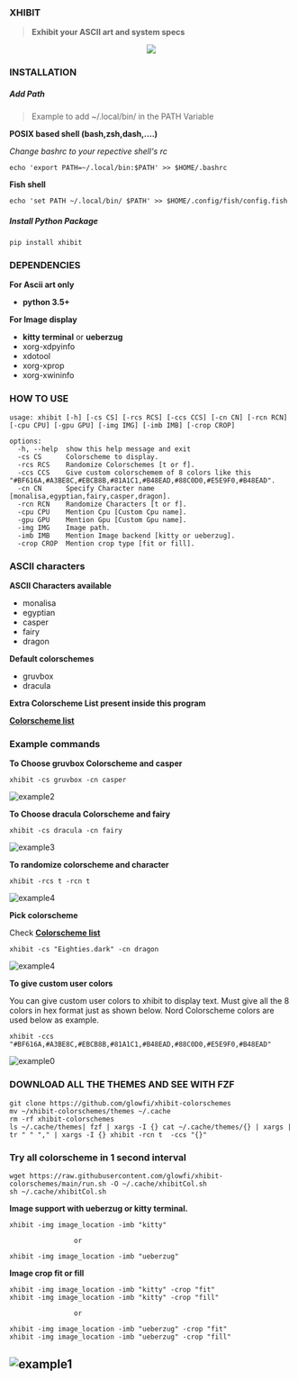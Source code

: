 ### XHIBIT

> **Exhibit your ASCII art and system specs**

<p align="center">
  <img src="https://raw.githubusercontent.com/glowfi/xhibit/main/image_support.png" />
</p>

### INSTALLATION

##### Add Path

> Example to add ~/.local/bin/ in the PATH Variable <br>

<b>POSIX based shell (bash,zsh,dash,....) </b>

<em>Change bashrc to your repective shell's rc</em>

```
echo 'export PATH=~/.local/bin:$PATH' >> $HOME/.bashrc
```

<b>Fish shell </b>

```
echo 'set PATH ~/.local/bin/ $PATH' >> $HOME/.config/fish/config.fish
```

##### Install Python Package

```
pip install xhibit
```

### DEPENDENCIES

**For Ascii art only**

-   **python 3.5+**

**For Image display**

-   **kitty terminal** or **ueberzug**
-   xorg-xdpyinfo
-   xdotool
-   xorg-xprop
-   xorg-xwininfo

### HOW TO USE

```
usage: xhibit [-h] [-cs CS] [-rcs RCS] [-ccs CCS] [-cn CN] [-rcn RCN] [-cpu CPU] [-gpu GPU] [-img IMG] [-imb IMB] [-crop CROP]

options:
  -h, --help  show this help message and exit
  -cs CS      Colorscheme to display.
  -rcs RCS    Randomize Colorschemes [t or f].
  -ccs CCS    Give custom colorschemem of 8 colors like this "#BF616A,#A3BE8C,#EBCB8B,#81A1C1,#B48EAD,#88C0D0,#E5E9F0,#B48EAD".
  -cn CN      Specify Character name [monalisa,egyptian,fairy,casper,dragon].
  -rcn RCN    Randomize Characters [t or f].
  -cpu CPU    Mention Cpu [Custom Cpu name].
  -gpu GPU    Mention Gpu [Custom Gpu name].
  -img IMG    Image path.
  -imb IMB    Mention Image backend [kitty or ueberzug].
  -crop CROP  Mention crop type [fit or fill].
```

### ASCII characters

**ASCII Characters available**

-   monalisa
-   egyptian
-   casper
-   fairy
-   dragon

**Default colorschemes**

-   gruvbox
-   dracula

**Extra Colorscheme List present inside this program**

**[Colorscheme list](https://raw.githubusercontent.com/glowfi/xhibit-colorschemes/main/colorscheme.txt)**

### Example commands

**To Choose gruvbox Colorscheme and casper**

```
xhibit -cs gruvbox -cn casper
```

![example2](casper.png)

**To Choose dracula Colorscheme and fairy**

```
xhibit -cs dracula -cn fairy
```

![example3](fairy.png)

**To randomize colorscheme and character**

```
xhibit -rcs t -rcn t
```

![example4](egyptian.png)

**Pick colorscheme**

Check **[Colorscheme list](https://raw.githubusercontent.com/glowfi/xhibit-colorschemes/main/colorscheme.txt)**

```
xhibit -cs "Eighties.dark" -cn dragon
```

![example4](pick_colorscheme.png)

**To give custom user colors**

You can give custom user colors to xhibit to display text.
Must give all the 8 colors in hex format just as shown below.
Nord Colorscheme colors are used below as example.

```
xhibit -ccs "#BF616A,#A3BE8C,#EBCB8B,#81A1C1,#B48EAD,#88C0D0,#E5E9F0,#B48EAD"
```

![example0](./custom_colorscheme.png)

### DOWNLOAD ALL THE THEMES AND SEE WITH FZF

```
git clone https://github.com/glowfi/xhibit-colorschemes
mv ~/xhibit-colorschemes/themes ~/.cache
rm -rf xhibit-colorschemes
ls ~/.cache/themes| fzf | xargs -I {} cat ~/.cache/themes/{} | xargs | tr " " "," | xargs -I {} xhibit -rcn t  -ccs "{}"
```

### Try all colorscheme in 1 second interval

```
wget https://raw.githubusercontent.com/glowfi/xhibit-colorschemes/main/run.sh -O ~/.cache/xhibitCol.sh
sh ~/.cache/xhibitCol.sh
```

**Image support with ueberzug or kitty terminal.**

```
xhibit -img image_location -imb "kitty"

                or

xhibit -img image_location -imb "ueberzug"

```

**Image crop fit or fill**

```
xhibit -img image_location -imb "kitty" -crop "fit"
xhibit -img image_location -imb "kitty" -crop "fill"

                or

xhibit -img image_location -imb "ueberzug" -crop "fit"
xhibit -img image_location -imb "ueberzug" -crop "fill"

```

## ![example1](image_support.png)
